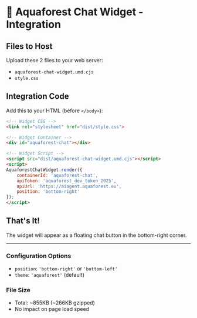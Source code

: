 # 🐠 Aquaforest Chat Widget - Integration

## Files to Host
Upload these 2 files to your web server:
- `aquaforest-chat-widget.umd.cjs`
- `style.css`

## Integration Code
Add this to your HTML (before `</body>`):

```html
<!-- Widget CSS -->
<link rel="stylesheet" href="dist/style.css">

<!-- Widget Container -->
<div id="aquaforest-chat"></div>

<!-- Widget Script -->
<script src="dist/aquaforest-chat-widget.umd.cjs"></script>
<script>
AquaforestChatWidget.render({
    containerId: 'aquaforest-chat',
    apiToken: 'aquaforest_dev_token_2025',
    apiUrl: 'https://aiagent.aquaforest.eu',
    position: 'bottom-right'
});
</script>
```

## That's It!
The widget will appear as a floating chat button in the bottom-right corner.

---

### Configuration Options
- `position`: `'bottom-right'` or `'bottom-left'`  
- `theme`: `'aquaforest'` (default)


### File Size
- Total: ~855KB (~266KB gzipped)
- No impact on page load speed

